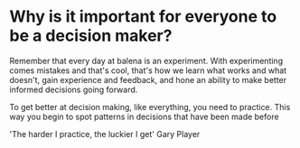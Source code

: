 # Why is it important for everyone to be a decision maker?

Remember that every day at balena is an experiment. With experimenting comes mistakes and that's cool, that's how we learn what works and what doesn't, gain experience and feedback, and hone an ability to make better informed decisions going forward.

To get better at decision making, like everything, you need to practice. This way you begin to spot patterns in decisions that have been made before

'The harder I practice, the luckier I get' Gary Player
